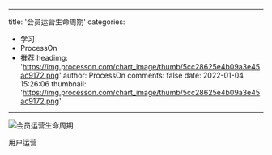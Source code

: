 
---
title: '会员运营生命周期'
categories: 
 - 学习
 - ProcessOn
 - 推荐
headimg: 'https://img.processon.com/chart_image/thumb/5cc28625e4b09a3e45ac9172.png'
author: ProcessOn
comments: false
date: 2022-01-04 15:26:06
thumbnail: 'https://img.processon.com/chart_image/thumb/5cc28625e4b09a3e45ac9172.png'
---

<div>   
<img class="thumb" alt="会员运营生命周期" src="https://img.processon.com/chart_image/thumb/5cc28625e4b09a3e45ac9172.png" referrerpolicy="no-referrer">
<p>用户运营</p>  
</div>
            